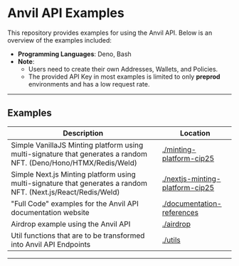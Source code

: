 # Anvil API Examples

This repository provides examples for using the Anvil API.
Below is an overview of the examples included:

- **Programming Languages**: Deno, Bash
- **Note**:
  - Users need to create their own Addresses, Wallets, and Policies.
  - The provided API Key in most examples is limited to only **preprod** environments and has a low request rate.

---

## Examples

| Description                                                                                           | Location                   |
| ----------------------------------------------------------------------------------------------------- | -------------------------- |
| Simple VanillaJS Minting platform using multi-signature that generates a random NFT. (Deno/Hono/HTMX/Redis/Weld) | [./minting-platform-cip25](./minting-platform-cip25)   |
| Simple Next.js Minting platform using multi-signature that generates a random NFT. (Next.js/React/Redis/Weld) | [./nextjs-minting-platform-cip25](./nextjs-minting-platform-cip25)   |
| "Full Code" examples for the Anvil API documentation website                                          | [./documentation-references](./documentation-references) |
| Airdrop example using the Anvil API                                                                  | [./airdrop](./airdrop)     |
| Util functions that are to be transformed into Anvil API Endpoints                                   | [./utils](./utils)         |

---
